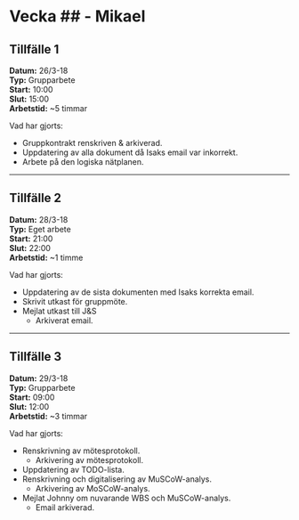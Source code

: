 # Vecka ## - Mikael

## Tillfälle 1
**Datum:** 	26/3-18  
**Typ:** 	Grupparbete  
**Start:**	10:00  
**Slut:**	15:00  
**Arbetstid:**	~5 timmar  

Vad har gjorts:  
- Gruppkontrakt renskriven & arkiverad.
- Uppdatering av alla dokument då Isaks email var inkorrekt.
- Arbete på den logiska nätplanen.

---
## Tillfälle 2
**Datum:** 	28/3-18  
**Typ:** 	Eget arbete  
**Start:**	21:00  
**Slut:**	22:00  
**Arbetstid:**	~1 timme  

Vad har gjorts:  
- Uppdatering av de sista dokumenten med Isaks korrekta email.
- Skrivit utkast för gruppmöte.
- Mejlat utkast till J&S
  - Arkiverat email.

---
## Tillfälle 3
**Datum:** 	29/3-18  
**Typ:** 	Grupparbete  
**Start:**	09:00  
**Slut:**	12:00  
**Arbetstid:**	~3 timmar  

Vad har gjorts:  
- Renskrivning av mötesprotokoll.
  - Arkivering av mötesprotokoll.
- Uppdatering av TODO-lista.
- Renskrivning och digitalisering av MuSCoW-analys.
  - Arkivering av MoSCoW-analys.
- Mejlat Johnny om nuvarande WBS och MuSCoW-analys.
  - Email arkiverad.
